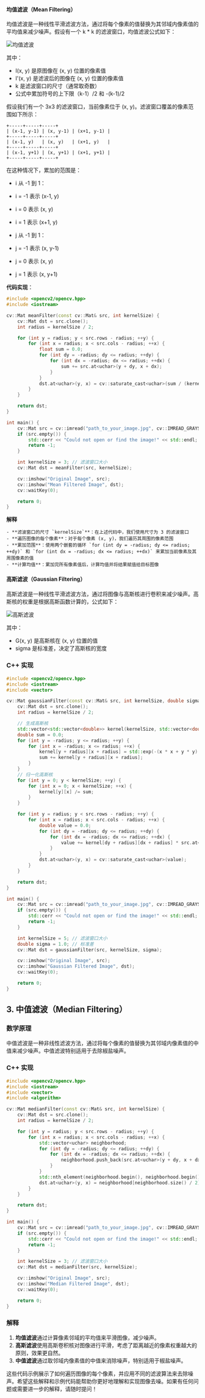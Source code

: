 #### 均值滤波（Mean Filtering）

均值滤波是一种线性平滑滤波方法，通过将每个像素的值替换为其邻域内像素值的平均值来减少噪声。假设有一个  k * k  的滤波窗口，均值滤波公式如下：

![均值滤波](image-3.png)


其中：
-  I(x, y)  是原图像在 (x, y) 位置的像素值
-  I'(x, y) 是滤波后的图像在 (x, y) 位置的像素值
-  k 是滤波窗口的尺寸（通常取奇数）
-  公式中累加符号的上下限（k-1）/2 和 -(k-1)/2

假设我们有一个 3x3 的滤波窗口，当前像素位于 (x, y)。滤波窗口覆盖的像素范围如下所示：

```
+-----+-----+-----+
| (x-1, y-1) | (x, y-1) | (x+1, y-1) |
+-----+-----+-----+
| (x-1, y)   | (x, y)   | (x+1, y)   |
+-----+-----+-----+
| (x-1, y+1) | (x, y+1) | (x+1, y+1) |
+-----+-----+-----+
```

在这种情况下，累加的范围是：

-  i  从 -1 到 1：
  - i = -1  表示 (x-1, y)
  - i = 0   表示 (x, y)
  - i = 1   表示 (x+1, y)

-  j  从 -1 到 1：
  -  j = -1  表示 (x, y-1)
  -  j = 0  表示 (x, y)
  -  j = 1  表示 (x, y+1)


 **代码实现**：

```cpp
#include <opencv2/opencv.hpp>
#include <iostream>

cv::Mat meanFilter(const cv::Mat& src, int kernelSize) {
    cv::Mat dst = src.clone();
    int radius = kernelSize / 2;

    for (int y = radius; y < src.rows - radius; ++y) {
        for (int x = radius; x < src.cols - radius; ++x) {
            float sum = 0.0;
            for (int dy = -radius; dy <= radius; ++dy) {
                for (int dx = -radius; dx <= radius; ++dx) {
                    sum += src.at<uchar>(y + dy, x + dx);
                }
            }
            dst.at<uchar>(y, x) = cv::saturate_cast<uchar>(sum / (kernelSize * kernelSize));
        }
    }

    return dst;
}

int main() {
    cv::Mat src = cv::imread("path_to_your_image.jpg", cv::IMREAD_GRAYSCALE);
    if (src.empty()) {
        std::cerr << "Could not open or find the image!" << std::endl;
        return -1;
    }

    int kernelSize = 3; // 滤波窗口大小
    cv::Mat dst = meanFilter(src, kernelSize);

    cv::imshow("Original Image", src);
    cv::imshow("Mean Filtered Image", dst);
    cv::waitKey(0);

    return 0;
}
```

**解释**

    - **滤波窗口的尺寸 `kernelSize`**：在上述代码中，我们使用尺寸为 3 的滤波窗口
    - **遍历图像的每个像素**：对于每个像素 (x, y)，我们遍历其周围的像素范围
    - **累加范围**：使用两个嵌套的循环 `for (int dy = -radius; dy <= radius; ++dy)` 和 `for (int dx = -radius; dx <= radius; ++dx)` 来累加当前像素及其周围像素的值
    - **计算均值**：累加完所有像素值后，计算均值并将结果赋值给目标图像




#### 高斯滤波（Gaussian Filtering）

高斯滤波是一种线性平滑滤波方法，通过将图像与高斯核进行卷积来减少噪声。高斯核的权重是根据高斯函数计算的，公式如下：

![高斯滤波](image-4.png)

其中：
-  G(x, y)  是高斯核在 (x, y) 位置的值
-  sigma  是标准差，决定了高斯核的宽度

### C++ 实现

```cpp
#include <opencv2/opencv.hpp>
#include <iostream>
#include <vector>

cv::Mat gaussianFilter(const cv::Mat& src, int kernelSize, double sigma) {
    cv::Mat dst = src.clone();
    int radius = kernelSize / 2;

    // 生成高斯核
    std::vector<std::vector<double>> kernel(kernelSize, std::vector<double>(kernelSize));
    double sum = 0.0;
    for (int y = -radius; y <= radius; ++y) {
        for (int x = -radius; x <= radius; ++x) {
            kernel[y + radius][x + radius] = std::exp(-(x * x + y * y) / (2 * sigma * sigma));
            sum += kernel[y + radius][x + radius];
        }
    }
    // 归一化高斯核
    for (int y = 0; y < kernelSize; ++y) {
        for (int x = 0; x < kernelSize; ++x) {
            kernel[y][x] /= sum;
        }
    }

    for (int y = radius; y < src.rows - radius; ++y) {
        for (int x = radius; x < src.cols - radius; ++x) {
            double value = 0.0;
            for (int dy = -radius; dy <= radius; ++dy) {
                for (int dx = -radius; dx <= radius; ++dx) {
                    value += kernel[dy + radius][dx + radius] * src.at<uchar>(y + dy, x + dx);
                }
            }
            dst.at<uchar>(y, x) = cv::saturate_cast<uchar>(value);
        }
    }

    return dst;
}

int main() {
    cv::Mat src = cv::imread("path_to_your_image.jpg", cv::IMREAD_GRAYSCALE);
    if (src.empty()) {
        std::cerr << "Could not open or find the image!" << std::endl;
        return -1;
    }

    int kernelSize = 5; // 滤波窗口大小
    double sigma = 1.0; // 标准差
    cv::Mat dst = gaussianFilter(src, kernelSize, sigma);

    cv::imshow("Original Image", src);
    cv::imshow("Gaussian Filtered Image", dst);
    cv::waitKey(0);

    return 0;
}
```

## 3. 中值滤波（Median Filtering）

### 数学原理

中值滤波是一种非线性滤波方法，通过将每个像素的值替换为其邻域内像素值的中值来减少噪声。中值滤波特别适用于去除椒盐噪声。

### C++ 实现

```cpp
#include <opencv2/opencv.hpp>
#include <iostream>
#include <vector>
#include <algorithm>

cv::Mat medianFilter(const cv::Mat& src, int kernelSize) {
    cv::Mat dst = src.clone();
    int radius = kernelSize / 2;

    for (int y = radius; y < src.rows - radius; ++y) {
        for (int x = radius; x < src.cols - radius; ++x) {
            std::vector<uchar> neighborhood;
            for (int dy = -radius; dy <= radius; ++dy) {
                for (int dx = -radius; dx <= radius; ++dx) {
                    neighborhood.push_back(src.at<uchar>(y + dy, x + dx));
                }
            }
            std::nth_element(neighborhood.begin(), neighborhood.begin() + neighborhood.size() / 2, neighborhood.end());
            dst.at<uchar>(y, x) = neighborhood[neighborhood.size() / 2];
        }
    }

    return dst;
}

int main() {
    cv::Mat src = cv::imread("path_to_your_image.jpg", cv::IMREAD_GRAYSCALE);
    if (src.empty()) {
        std::cerr << "Could not open or find the image!" << std::endl;
        return -1;
    }

    int kernelSize = 3; // 滤波窗口大小
    cv::Mat dst = medianFilter(src, kernelSize);

    cv::imshow("Original Image", src);
    cv::imshow("Median Filtered Image", dst);
    cv::waitKey(0);

    return 0;
}
```

### 解释

1. **均值滤波**通过计算像素邻域的平均值来平滑图像，减少噪声。
2. **高斯滤波**使用高斯卷积核对图像进行平滑，考虑了距离越近的像素权重越大的原则，效果更自然。
3. **中值滤波**通过取邻域内像素值的中值来消除噪声，特别适用于椒盐噪声。

这些代码示例展示了如何遍历图像的每个像素，并应用不同的滤波算法来去除噪声。希望这些解释和示例代码能帮助你更好地理解和实现图像去噪。如果有任何问题或需要进一步的解释，请随时提问！